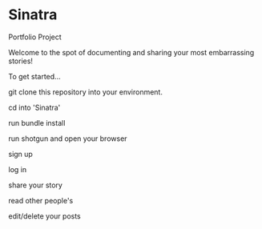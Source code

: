 # Sinatra
Portfolio Project

Welcome to the spot of documenting and sharing your most embarrassing stories! 

To get started...

git clone this repository into your environment.

cd into 'Sinatra'

run bundle install

run shotgun and open your browser 

sign up

log in

share your story

read other people's

edit/delete your posts

